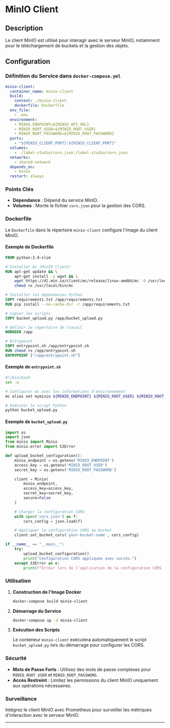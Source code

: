 # MinIO Client

## Description

Le client MinIO est utilisé pour interagir avec le serveur MinIO, notamment pour le téléchargement de buckets et la gestion des objets.

## Configuration

### Définition du Service dans `docker-compose.yml`

```yaml
minio-client:
  container_name: minio-client
  build:
    context: ./minio-client
    dockerfile: Dockerfile
  env_file:
    - .env
  environment:
    - MINIO_ENDPOINT=${MINIO_API_URL}
    - MINIO_ROOT_USER=${MINIO_ROOT_USER}
    - MINIO_ROOT_PASSWORD=${MINIO_ROOT_PASSWORD}
  ports:
    - "${MINIO_CLIENT_PORT}:${MINIO_CLIENT_PORT}"
  volumes:
    - ./label-studio/cors.json:/label-studio/cors.json
  networks:
    - shared-network
  depends_on:
    - minio
  restart: always
```

### Points Clés

- **Dépendance** : Dépend du service MinIO.
- **Volumes** : Monte le fichier `cors.json` pour la gestion des CORS.

### Dockerfile

Le `Dockerfile` dans le répertoire `minio-client` configure l'image du client MinIO.

#### Exemple de Dockerfile

```dockerfile
FROM python:3.9-slim

# Installer mc (MinIO Client)
RUN apt-get update && \
    apt-get install -y wget && \
    wget https://dl.min.io/client/mc/release/linux-amd64/mc -O /usr/local/bin/mc && \
    chmod +x /usr/local/bin/mc

# Installer les dépendances Python
COPY requirements.txt /app/requirements.txt
RUN pip install --no-cache-dir -r /app/requirements.txt

# Copier les scripts
COPY bucket_upload.py /app/bucket_upload.py

# Définir le répertoire de travail
WORKDIR /app

# Entrypoint
COPY entrypoint.sh /app/entrypoint.sh
RUN chmod +x /app/entrypoint.sh
ENTRYPOINT ["/app/entrypoint.sh"]
```

#### Exemple de `entrypoint.sh`

```bash
#!/bin/bash
set -e

# Configurer mc avec les informations d'environnement
mc alias set myminio ${MINIO_ENDPOINT} ${MINIO_ROOT_USER} ${MINIO_ROOT_PASSWORD}

# Exécuter le script Python
python bucket_upload.py
```

#### Exemple de `bucket_upload.py`

```python
import os
import json
from minio import Minio
from minio.error import S3Error

def upload_bucket_configuration():
    minio_endpoint = os.getenv('MINIO_ENDPOINT')
    access_key = os.getenv('MINIO_ROOT_USER')
    secret_key = os.getenv('MINIO_ROOT_PASSWORD')

    client = Minio(
        minio_endpoint,
        access_key=access_key,
        secret_key=secret_key,
        secure=False
    )

    # Charger la configuration CORS
    with open('cors.json') as f:
        cors_config = json.load(f)

    # Appliquer la configuration CORS au bucket
    client.set_bucket_cors('your-bucket-name', cors_config)

if __name__ == "__main__":
    try:
        upload_bucket_configuration()
        print("Configuration CORS appliquée avec succès.")
    except S3Error as e:
        print(f"Erreur lors de l'application de la configuration CORS : {e}")
```

### Utilisation

1. **Construction de l'Image Docker**

   ```bash
   docker-compose build minio-client
   ```

2. **Démarrage du Service**

   ```bash
   docker-compose up -d minio-client
   ```

3. **Exécution des Scripts**

   Le conteneur `minio-client` exécutera automatiquement le script `bucket_upload.py` lors du démarrage pour configurer les CORS.

### Sécurité

- **Mots de Passe Forts** : Utilisez des mots de passe complexes pour `MINIO_ROOT_USER` et `MINIO_ROOT_PASSWORD`.
- **Accès Restreint** : Limitez les permissions du client MinIO uniquement aux opérations nécessaires.

### Surveillance

Intégrez le client MinIO avec Prometheus pour surveiller les métriques d'interaction avec le serveur MinIO.

---
```